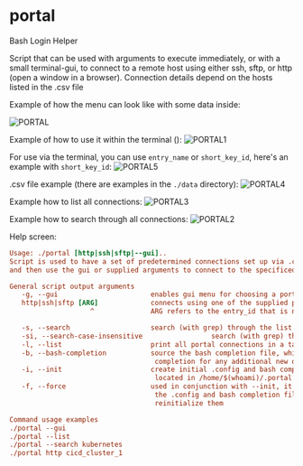 # portal
Bash Login Helper

Script that can be used with arguments to execute immediately, or with a small terminal-gui, to connect to a remote host using either ssh, sftp, or http (open a window in a browser). Connection details depend on the hosts listed in the .csv file

Example of how the menu can look like with some data inside:

![PORTAL](https://user-images.githubusercontent.com/12296614/235867351-4d4d59ef-c20f-47bf-b263-160924065265.png)

Example of how to use it within the terminal ():
![PORTAL1](https://user-images.githubusercontent.com/12296614/235867433-fd1c61fa-519e-4f91-b8b3-cae9844f486b.png)

For use via the terminal, you can use `entry_name` or `short_key_id`, here's an example with `short_key_id`:
![PORTAL5](https://user-images.githubusercontent.com/12296614/235870171-f73fb92f-a83f-4f19-b31a-ed2f2f151d37.png)

.csv file example (there are examples in the `./data` directory):
![PORTAL4](https://user-images.githubusercontent.com/12296614/235868774-497919e6-a56d-454c-ad2e-8ddd4dc30d0b.png)

Example how to list all connections:
![PORTAL3](https://user-images.githubusercontent.com/12296614/235868832-49cd05e0-baa1-41e5-a9cc-3ed2d6e52368.png)

Example how to search through all connections:
![PORTAL2](https://user-images.githubusercontent.com/12296614/235868945-67cd5703-35bc-4de6-838d-1804e19e3a44.png)


Help screen:
```ini
Usage: ./portal [http|ssh|sftp|--gui]..
Script is used to have a set of predetermined connections set up via .csv files, 
and then use the gui or supplied arguments to connect to the specificed connections.

General script output arguments
   -g, --gui                       enables gui menu for choosing a portal connection
   http|ssh|sftp [ARG]             connects using one of the supplied protocols
                    ^              ARG refers to the entry_id that is needed for a connection

   -s, --search                    search (with grep) through the list of existing connections
   -si, --search-case-insensitive                 search (with grep) through the list of existing connections
   -l, --list                      print all portal connections in a table onto stdout
   -b, --bash-completion           source the bash completion file, which updates the bash
                                    completion for any additional new data in the .csv files
   -i, --init                      create initial .config and bash completion file (by default
                                    located in /home/$(whoami)/.portal directory)
   -f, --force                     used in conjunction with --init, it forces an overwrite of
                                    the .config and bash completion files, in other words
                                    reinitialize them

Command usage examples
./portal --gui
./portal --list
./portal --search kubernetes
./portal http cicd_cluster_1
```
